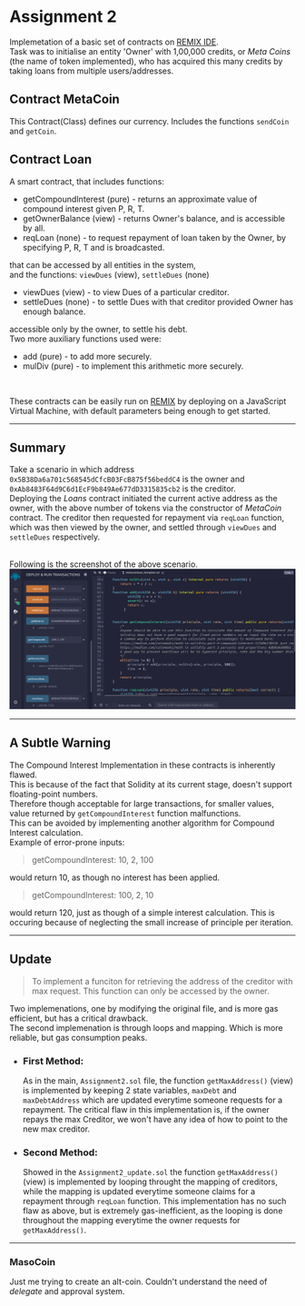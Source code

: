 # Assignment 2

Implemetation of a basic set of contracts on <a href="http://remix.ethereum.org">REMIX IDE</a>. <br/>
Task was to initialise an entity 'Owner' with 1,00,000 credits, or _Meta Coins_ (the name of token implemented), who has acquired this many credits by taking loans from multiple users/addresses. <br/>

## Contract MetaCoin

This Contract(Class) defines our currency. Includes the functions `sendCoin` and `getCoin`.

## Contract Loan

A smart contract, that includes functions:

<ul>
<li> getCompoundInterest (pure) - returns an approximate value of compound interest given P, R, T.</li>
<li> getOwnerBalance (view) - returns Owner's balance, and is accessible by all.</li>
<li> reqLoan (none) - to request repayment of loan taken by the Owner, by specifying P, R, T and is broadcasted.</li>
</ul>

that can be accessed by all entities in the system, <br/>
and the functions: `viewDues` (view), `settleDues` (none)

<ul>
<li> viewDues (view) - to view Dues of a particular creditor.</li>
<li> settleDues (none) - to settle Dues with that creditor provided Owner has enough balance.</li>
</ul>

accessible only by the owner, to settle his debt.<br/>
Two more auxiliary functions used were:

<ul>
<li> add (pure) - to add more securely.</li>
<li> mulDiv (pure) - to implement this arithmetic more securely.</li>
</ul>
<br/>

These contracts can be easily run on <a href="http://remix.ethereum.org">REMIX</a> by deploying on a JavaScript Virtual Machine, with default parameters being enough to get started.

---

## Summary

Take a scenario in which address `0x5B38Da6a701c568545dCfcB03FcB875f56beddC4` is the owner and `0xAb8483F64d9C6d1EcF9b849Ae677dD3315835cb2` is the creditor. <br />
Deploying the _Loans_ contract initiated the current active address as the owner, with the above number of tokens via the constructor of _MetaCoin_ contract. The creditor then requested for repayment via `reqLoan` function, which was then viewed by the owner, and settled through `viewDues` and `settleDues` respectively. <br />
<br />

Following is the screenshot of the above scenario. <br />
![Screenshot](./screenshot.png)

---

## A Subtle Warning

The Compound Interest Implementation in these contracts is inherently flawed. <br />
This is because of the fact that Solidity at its current stage, doesn't support floating-point numbers. <br />
Therefore though acceptable for large transactions, for smaller values, value returned by `getCompoundInterest` function malfunctions. <br />
This can be avoided by implementing another algorithm for Compound Interest calculation. <br />
Example of error-prone inputs:

> getCompoundInterest: 10, 2, 100

would return 10, as though no interest has been applied.

> getCompoundInterest: 100, 2, 10

would return 120, just as though of a simple interest calculation.
This is occuring because of neglecting the small increase of principle per iteration.

---

## Update

> To implement a funciton for retrieving the address of the creditor with max request. This function can only be accessed by the owner.

Two implemenations, one by modifying the original file, and is more gas efficient, but has a critical drawback. <br />
The second implemenation is through loops and mapping. Which is more reliable, but gas consumption peaks. <br />

- ### First Method:

  As in the main, `Assignment2.sol` file, the function `getMaxAddress()` (view) is implemented by keeping 2 state variables, `maxDebt` and `maxDebtAddress` which are updated everytime someone requests for a repayment. The critical flaw in this implementation is, if the owner repays the max Creditor, we won't have any idea of how to point to the new max creditor.

- ### Second Method:
  Showed in the `Assignment2_update.sol` the function `getMaxAddress()` (view) is implemented by looping throught the mapping of creditors, while the mapping is updated everytime someone claims for a repayment through `reqLoan` function. This implementation has no such flaw as above, but is extremely gas-inefficient, as the looping is done throughout the mapping everytime the owner requests for `getMaxAddress()`.

---

### MasoCoin

Just me trying to create an alt-coin. Couldn't understand the need of _delegate_ and approval system.
